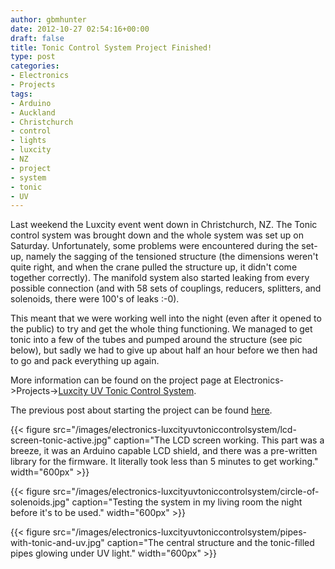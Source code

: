 ```yaml
---
author: gbmhunter
date: 2012-10-27 02:54:16+00:00
draft: false
title: Tonic Control System Project Finished!
type: post
categories:
- Electronics
- Projects
tags:
- Arduino
- Auckland
- Christchurch
- control
- lights
- luxcity
- NZ
- project
- system
- tonic
- UV
---
```


Last weekend the Luxcity event went down in Christchurch, NZ. The Tonic control system was brought down and the whole system was set up on Saturday. Unfortunately, some problems were encountered during the set-up, namely the sagging of the tensioned structure (the dimensions weren't quite right, and when the crane pulled the structure up, it didn't come together correctly). The manifold system also started leaking from every possible connection (and with 58 sets of couplings, reducers, splitters, and solenoids, there were 100's of leaks :-0).

This meant that we were working well into the night (even after it opened to the public) to try and get the whole thing functioning. We managed to get tonic into a few of the tubes and pumped around the structure (see pic below), but sadly we had to give up about half an hour before we then had to go and pack everything up again.

More information can be found on the project page at Electronics->Projects->[Luxcity UV Tonic Control System](/electronics/projects/luxcity-uv-tonic-control-system).

The previous post about starting the project can be found [here](/posts/updates/2012/10-12-luxcity-uv-tonic-project-started/).

{{< figure src="/images/electronics-luxcityuvtoniccontrolsystem/lcd-screen-tonic-active.jpg" caption="The LCD screen working. This part was a breeze, it was an Arduino capable LCD shield, and there was a pre-written library for the firmware. It literally took less than 5 minutes to get working."  width="600px" >}}

{{< figure src="/images/electronics-luxcityuvtoniccontrolsystem/circle-of-solenoids.jpg" caption="Testing the system in my living room the night before it's to be used."  width="600px" >}}

{{< figure src="/images/electronics-luxcityuvtoniccontrolsystem/pipes-with-tonic-and-uv.jpg" caption="The central structure and the tonic-filled pipes glowing under UV light."  width="600px" >}}
